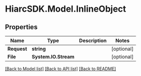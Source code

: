 # HiarcSDK.Model.InlineObject
## Properties

Name | Type | Description | Notes
------------ | ------------- | ------------- | -------------
**Request** | **string** |  | [optional] 
**File** | **System.IO.Stream** |  | [optional] 

[[Back to Model list]](../README.md#documentation-for-models) [[Back to API list]](../README.md#documentation-for-api-endpoints) [[Back to README]](../README.md)

